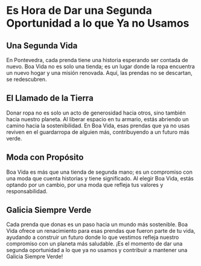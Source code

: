 # Es Hora de Dar una Segunda Oportunidad a lo que Ya no Usamos

## Una Segunda Vida
En Pontevedra, cada prenda tiene una historia esperando ser contada de nuevo. Boa Vida no es solo una tienda; es un lugar donde la ropa encuentra un nuevo hogar y una misión renovada. Aquí, las prendas no se descartan, se redescubren.

## El Llamado de la Tierra
Donar ropa no es solo un acto de generosidad hacia otros, sino también hacia nuestro planeta. Al liberar espacio en tu armario, estás abriendo un camino hacia la sostenibilidad. En Boa Vida, esas prendas que ya no usas reviven en el guardarropa de alguien más, contribuyendo a un futuro más verde.

## Moda con Propósito
Boa Vida es más que una tienda de segunda mano; es un compromiso con una moda que cuenta historias y tiene significado. Al elegir Boa Vida, estás optando por un cambio, por una moda que refleja tus valores y responsabilidad.

## Galicia Siempre Verde
Cada prenda que donas es un paso hacia un mundo más sostenible. Boa Vida ofrece un renacimiento para esas prendas que fueron parte de tu vida, ayudando a construir un futuro donde lo que vestimos refleja nuestro compromiso con un planeta más saludable. ¡Es el momento de dar una segunda oportunidad a lo que ya no usamos y contribuir a mantener una Galicia Siempre Verde!

